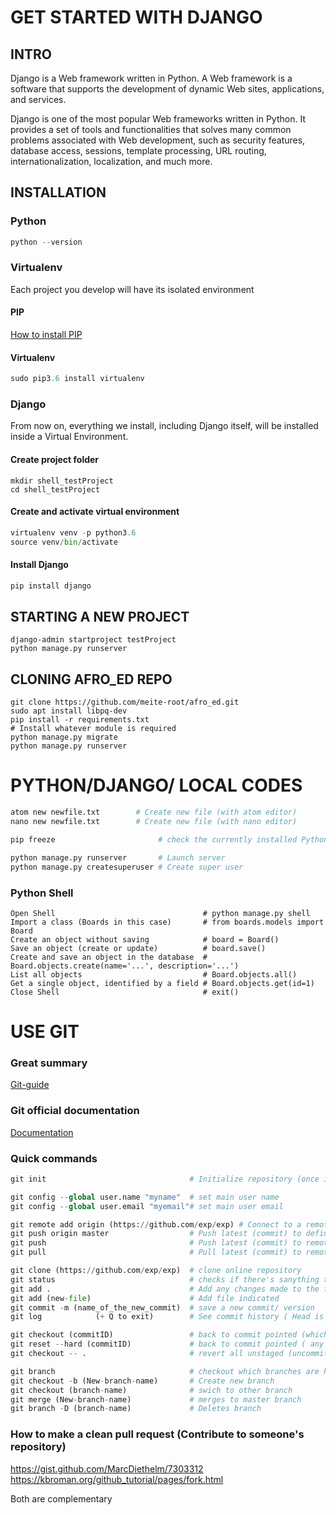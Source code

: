 #  GET STARTED WITH DJANGO   

##  INTRO 

Django is a Web framework written in Python. A Web framework is a software that supports
the development of dynamic Web sites, applications, and services.

Django is one of the most popular Web frameworks written in Python. It provides a set
of tools and functionalities that solves many common problems associated with Web
development, such as security features, database access, sessions, template processing,
URL routing, internationalization, localization, and much more.

## INSTALLATION

### Python

```python
python --version
```

### Virtualenv

Each project you develop will have its isolated environment

#### PIP

 [How to install PIP](https://www.liquidweb.com/kb/install-pip-windows/) 


#### Virtualenv

```python
sudo pip3.6 install virtualenv
```


 
### Django

From now on, everything we install, including Django itself, will be installed inside a Virtual Environment.

#### Create project folder

```bas
mkdir shell_testProject
cd shell_testProject
```




#### Create and activate virtual environment

```python
virtualenv venv -p python3.6
source venv/bin/activate
```


#### Install Django

```python
pip install django
```



##  STARTING A NEW PROJECT

```pyth
django-admin startproject testProject
python manage.py runserver
```
	

## CLONING AFRO_ED REPO

```pyth
git clone https://github.com/meite-root/afro_ed.git
sudo apt install libpq-dev
pip install -r requirements.txt
# Install whatever module is required
python manage.py migrate
python manage.py runserver
```



# PYTHON/DJANGO/ LOCAL CODES 

```python
atom new newfile.txt        # Create new file (with atom editor)
nano new newfile.txt        # Create new file (with nano editor)

pip freeze                       # check the currently installed Python libraries

python manage.py runserver       # Launch server
python manage.py createsuperuser # Create super user


```
                                        
### Python Shell

```pyt
Open Shell                                 # python manage.py shell
Import a class (Boards in this case)       # from boards.models import Board
Create an object without saving	           # board = Board()
Save an object (create or update)	       # board.save()
Create and save an object in the database  # Board.objects.create(name='...', description='...')
List all objects                           # Board.objects.all()
Get a single object, identified by a field # Board.objects.get(id=1) 
Close Shell                                # exit()

```



#  USE GIT 

### Great summary

[Git-guide](https://rogerdudler.github.io/git-guide/)


### Git official documentation

[Documentation](https://git-scm.com/book/en/v2/Git-Basics-Getting-a-Git-Repository)
  
        

### Quick commands

```python
git init                                # Initialize repository (once in folder)

git config --global user.name "myname"  # set main user name
git config --global user.email "myemail"# set main user email

git remote add origin (https://github.com/exp/exp) # Connect to a remote repo (origin could be any name)
git push origin master                  # Push latest (commit) to defined remote repo
git push                                # Push latest (commit) to remote repo
git pull                                # Pull latest (commit) to remote repo

git clone (https://github.com/exp/exp)  # clone online repository
git status                              # checks if there's sanything to commit
git add .                               # Add any changes made to the folder
git add (new-file)                      # Add file indicated
git commit -m (name_of_the_new_commit)  # save a new commit/ version
git log            (+ Q to exit)        # See commit history ( Head is the latest commit)

git checkout (commitID)                 # back to commit pointed (which is ejected from the master branch for that purpose)
git reset --hard (commitID)             # back to commit pointed ( any commit after that is deleted)
git checkout -- .                       # revert all unstaged (uncommitted) changes and get back to last commit

git branch                              # checkout which branches are here and which one you are in
git checkout -b (New-branch-name)       # Create new branch 
git checkout (branch-name)              # swich to other branch
git merge (New-branch-name)             # merges to master branch
git branch -D (branch-name)             # Deletes branch


```



### How to make a clean pull request (Contribute to someone's repository)

https://gist.github.com/MarcDiethelm/7303312
https://kbroman.org/github_tutorial/pages/fork.html

Both are complementary
